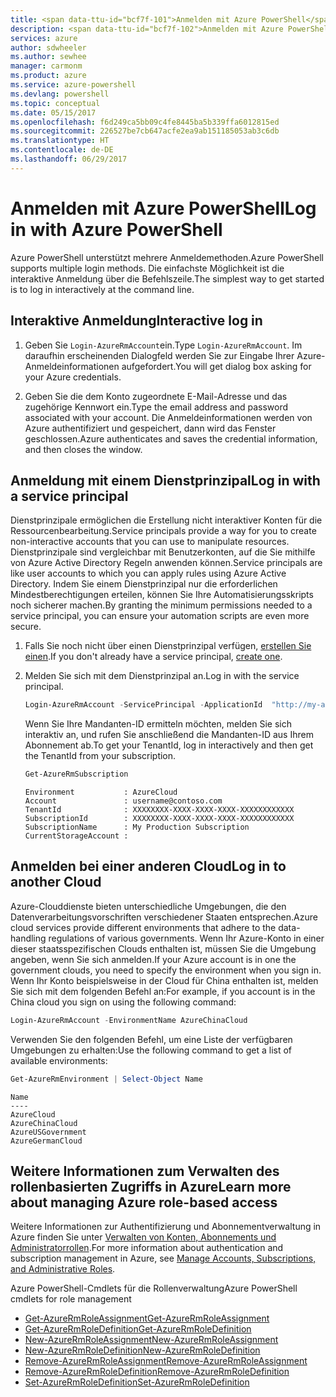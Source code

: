 ```yaml
---
title: <span data-ttu-id="bcf7f-101">Anmelden mit Azure PowerShell</span><span class="sxs-lookup"><span data-stu-id="bcf7f-101">Log in with Azure PowerShell</span></span>
description: <span data-ttu-id="bcf7f-102">Anmelden mit Azure PowerShell</span><span class="sxs-lookup"><span data-stu-id="bcf7f-102">Log in with Azure PowerShell</span></span>
services: azure
author: sdwheeler
ms.author: sewhee
manager: carmonm
ms.product: azure
ms.service: azure-powershell
ms.devlang: powershell
ms.topic: conceptual
ms.date: 05/15/2017
ms.openlocfilehash: f6d249ca5bb09c4fe8445ba5b339ffa6012815ed
ms.sourcegitcommit: 226527be7cb647acfe2ea9ab151185053ab3c6db
ms.translationtype: HT
ms.contentlocale: de-DE
ms.lasthandoff: 06/29/2017
---
```

# <span data-ttu-id="bcf7f-103">Anmelden mit Azure PowerShell</span><span class="sxs-lookup"><span data-stu-id="bcf7f-103">Log in with Azure PowerShell</span></span>
<a id="log-in-with-azure-powershell" class="xliff"></a>

<span data-ttu-id="bcf7f-104">Azure PowerShell unterstützt mehrere Anmeldemethoden.</span><span class="sxs-lookup"><span data-stu-id="bcf7f-104">Azure PowerShell supports multiple login methods.</span></span> <span data-ttu-id="bcf7f-105">Die einfachste Möglichkeit ist die interaktive Anmeldung über die Befehlszeile.</span><span class="sxs-lookup"><span data-stu-id="bcf7f-105">The simplest way to get started is to log in interactively at the command line.</span></span>

## <span data-ttu-id="bcf7f-106">Interaktive Anmeldung</span><span class="sxs-lookup"><span data-stu-id="bcf7f-106">Interactive log in</span></span>
<a id="interactive-log-in" class="xliff"></a>

1. <span data-ttu-id="bcf7f-107">Geben Sie `Login-AzureRmAccount`ein.</span><span class="sxs-lookup"><span data-stu-id="bcf7f-107">Type `Login-AzureRmAccount`.</span></span> <span data-ttu-id="bcf7f-108">Im daraufhin erscheinenden Dialogfeld werden Sie zur Eingabe Ihrer Azure-Anmeldeinformationen aufgefordert.</span><span class="sxs-lookup"><span data-stu-id="bcf7f-108">You will get dialog box asking for your Azure credentials.</span></span>

2. <span data-ttu-id="bcf7f-109">Geben Sie die dem Konto zugeordnete E-Mail-Adresse und das zugehörige Kennwort ein.</span><span class="sxs-lookup"><span data-stu-id="bcf7f-109">Type the email address and password associated with your account.</span></span> <span data-ttu-id="bcf7f-110">Die Anmeldeinformationen werden von Azure authentifiziert und gespeichert, dann wird das Fenster geschlossen.</span><span class="sxs-lookup"><span data-stu-id="bcf7f-110">Azure authenticates and saves the credential information, and then closes the window.</span></span>

## <span data-ttu-id="bcf7f-111">Anmeldung mit einem Dienstprinzipal</span><span class="sxs-lookup"><span data-stu-id="bcf7f-111">Log in with a service principal</span></span>
<a id="log-in-with-a-service-principal" class="xliff"></a>

<span data-ttu-id="bcf7f-112">Dienstprinzipale ermöglichen die Erstellung nicht interaktiver Konten für die Ressourcenbearbeitung.</span><span class="sxs-lookup"><span data-stu-id="bcf7f-112">Service principals provide a way for you to create non-interactive accounts that you can use to manipulate resources.</span></span> <span data-ttu-id="bcf7f-113">Dienstprinzipale sind vergleichbar mit Benutzerkonten, auf die Sie mithilfe von Azure Active Directory Regeln anwenden können.</span><span class="sxs-lookup"><span data-stu-id="bcf7f-113">Service principals are like user accounts to which you can apply rules using Azure Active Directory.</span></span> <span data-ttu-id="bcf7f-114">Indem Sie einem Dienstprinzipal nur die erforderlichen Mindestberechtigungen erteilen, können Sie Ihre Automatisierungsskripts noch sicherer machen.</span><span class="sxs-lookup"><span data-stu-id="bcf7f-114">By granting the minimum permissions needed to a service principal, you can ensure your automation scripts are even more secure.</span></span>

1. <span data-ttu-id="bcf7f-115">Falls Sie noch nicht über einen Dienstprinzipal verfügen, [erstellen Sie einen](create-azure-service-principal-azureps.md).</span><span class="sxs-lookup"><span data-stu-id="bcf7f-115">If you don't already have a service principal, [create one](create-azure-service-principal-azureps.md).</span></span>

2. <span data-ttu-id="bcf7f-116">Melden Sie sich mit dem Dienstprinzipal an.</span><span class="sxs-lookup"><span data-stu-id="bcf7f-116">Log in with the service principal.</span></span>

    ```powershell
    Login-AzureRmAccount -ServicePrincipal -ApplicationId  "http://my-app" -Credential $pscredential -TenantId $tenantid
    ```

    <span data-ttu-id="bcf7f-117">Wenn Sie Ihre Mandanten-ID ermitteln möchten, melden Sie sich interaktiv an, und rufen Sie anschließend die Mandanten-ID aus Ihrem Abonnement ab.</span><span class="sxs-lookup"><span data-stu-id="bcf7f-117">To get your TenantId, log in interactively and then get the TenantId from your subscription.</span></span>

    ```powershell
    Get-AzureRmSubscription
    ```

    ```
    Environment           : AzureCloud
    Account               : username@contoso.com
    TenantId              : XXXXXXXX-XXXX-XXXX-XXXX-XXXXXXXXXXXX
    SubscriptionId        : XXXXXXXX-XXXX-XXXX-XXXX-XXXXXXXXXXXX
    SubscriptionName      : My Production Subscription
    CurrentStorageAccount :
    ```

## <span data-ttu-id="bcf7f-118">Anmelden bei einer anderen Cloud</span><span class="sxs-lookup"><span data-stu-id="bcf7f-118">Log in to another Cloud</span></span>
<a id="log-in-to-another-cloud" class="xliff"></a>

<span data-ttu-id="bcf7f-119">Azure-Clouddienste bieten unterschiedliche Umgebungen, die den Datenverarbeitungsvorschriften verschiedener Staaten entsprechen.</span><span class="sxs-lookup"><span data-stu-id="bcf7f-119">Azure cloud services provide different environments that adhere to the data-handling regulations of various governments.</span></span> <span data-ttu-id="bcf7f-120">Wenn Ihr Azure-Konto in einer dieser staatsspezifischen Clouds enthalten ist, müssen Sie die Umgebung angeben, wenn Sie sich anmelden.</span><span class="sxs-lookup"><span data-stu-id="bcf7f-120">If your Azure account is in one the government clouds, you need to specify the environment when you sign in.</span></span> <span data-ttu-id="bcf7f-121">Wenn Ihr Konto beispielsweise in der Cloud für China enthalten ist, melden Sie sich mit dem folgenden Befehl an:</span><span class="sxs-lookup"><span data-stu-id="bcf7f-121">For example, if you account is in the China cloud you sign on using the following command:</span></span>

```powershell
Login-AzureRmAccount -EnvironmentName AzureChinaCloud
```

<span data-ttu-id="bcf7f-122">Verwenden Sie den folgenden Befehl, um eine Liste der verfügbaren Umgebungen zu erhalten:</span><span class="sxs-lookup"><span data-stu-id="bcf7f-122">Use the following command to get a list of available environments:</span></span>

```powershell
Get-AzureRmEnvironment | Select-Object Name
```

```
Name
----
AzureCloud
AzureChinaCloud
AzureUSGovernment
AzureGermanCloud
```

## <span data-ttu-id="bcf7f-123">Weitere Informationen zum Verwalten des rollenbasierten Zugriffs in Azure</span><span class="sxs-lookup"><span data-stu-id="bcf7f-123">Learn more about managing Azure role-based access</span></span>
<a id="learn-more-about-managing-azure-role-based-access" class="xliff"></a>

<span data-ttu-id="bcf7f-124">Weitere Informationen zur Authentifizierung und Abonnementverwaltung in Azure finden Sie unter [Verwalten von Konten, Abonnements und Administratorrollen](/azure/active-directory/role-based-access-control-configure).</span><span class="sxs-lookup"><span data-stu-id="bcf7f-124">For more information about authentication and subscription management in Azure, see [Manage Accounts, Subscriptions, and Administrative Roles](/azure/active-directory/role-based-access-control-configure).</span></span>

<span data-ttu-id="bcf7f-125">Azure PowerShell-Cmdlets für die Rollenverwaltung</span><span class="sxs-lookup"><span data-stu-id="bcf7f-125">Azure PowerShell cmdlets for role management</span></span>

* [<span data-ttu-id="bcf7f-126">Get-AzureRmRoleAssignment</span><span class="sxs-lookup"><span data-stu-id="bcf7f-126">Get-AzureRmRoleAssignment</span></span>](/powershell/module/AzureRM.Resources/Get-AzureRmRoleAssignment)
* [<span data-ttu-id="bcf7f-127">Get-AzureRmRoleDefinition</span><span class="sxs-lookup"><span data-stu-id="bcf7f-127">Get-AzureRmRoleDefinition</span></span>](/powershell/module/AzureRM.Resources/Get-AzureRmRoleDefinition)
* [<span data-ttu-id="bcf7f-128">New-AzureRmRoleAssignment</span><span class="sxs-lookup"><span data-stu-id="bcf7f-128">New-AzureRmRoleAssignment</span></span>](/powershell/module/AzureRM.Resources/New-AzureRmRoleAssignment)
* [<span data-ttu-id="bcf7f-129">New-AzureRmRoleDefinition</span><span class="sxs-lookup"><span data-stu-id="bcf7f-129">New-AzureRmRoleDefinition</span></span>](/powershell/module/AzureRM.Resources/New-AzureRmRoleDefinition)
* [<span data-ttu-id="bcf7f-130">Remove-AzureRmRoleAssignment</span><span class="sxs-lookup"><span data-stu-id="bcf7f-130">Remove-AzureRmRoleAssignment</span></span>](/powershell/module/AzureRM.Resources/Remove-AzureRmRoleAssignment)
* [<span data-ttu-id="bcf7f-131">Remove-AzureRmRoleDefinition</span><span class="sxs-lookup"><span data-stu-id="bcf7f-131">Remove-AzureRmRoleDefinition</span></span>](/powershell/module/AzureRM.Resources/Remove-AzureRmRoleDefinition)
* [<span data-ttu-id="bcf7f-132">Set-AzureRmRoleDefinition</span><span class="sxs-lookup"><span data-stu-id="bcf7f-132">Set-AzureRmRoleDefinition</span></span>](/powershell/moduel/AzureRM.Resources/Set-AzureRmRoleDefinition)

